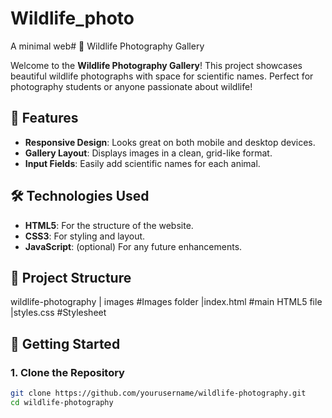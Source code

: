 # Wildlife_photo
A minimal web# 🦁 Wildlife Photography Gallery

Welcome to the **Wildlife Photography Gallery**! This project showcases beautiful wildlife photographs with space for scientific names. Perfect for photography students or anyone passionate about wildlife!

## 📸 Features

- **Responsive Design**: Looks great on both mobile and desktop devices.
- **Gallery Layout**: Displays images in a clean, grid-like format.
- **Input Fields**: Easily add scientific names for each animal.

## 🛠️ Technologies Used

- **HTML5**: For the structure of the website.
- **CSS3**: For styling and layout.
- **JavaScript**: (optional) For any future enhancements.

## 📁 Project Structure
 wildlife-photography
  | images #Images folder
  |index.html #main HTML5 file
  |styles.css #Stylesheet

## 🚀 Getting Started

### 1. Clone the Repository
```bash
git clone https://github.com/yourusername/wildlife-photography.git
cd wildlife-photography
